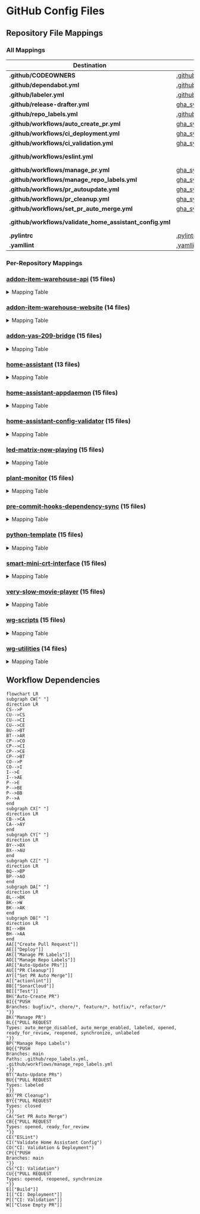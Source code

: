 # GitHub Config Files

## Repository File Mappings

### All Mappings

| Destination | [addon-item-warehouse-api](https://github.com/worgarside/addon-item-warehouse-api) | [addon-item-warehouse-website](https://github.com/worgarside/addon-item-warehouse-website) | [addon-yas-209-bridge](https://github.com/worgarside/addon-yas-209-bridge) | [home-assistant](https://github.com/worgarside/home-assistant) | [home-assistant-appdaemon](https://github.com/worgarside/home-assistant-appdaemon) | [home-assistant-config-validator](https://github.com/worgarside/home-assistant-config-validator) | [led-matrix-now-playing](https://github.com/worgarside/led-matrix-now-playing) | [plant-monitor](https://github.com/worgarside/plant-monitor) | [pre-commit-hooks-dependency-sync](https://github.com/worgarside/pre-commit-hooks-dependency-sync) | [python-template](https://github.com/worgarside/python-template) | [smart-mini-crt-interface](https://github.com/worgarside/smart-mini-crt-interface) | [very-slow-movie-player](https://github.com/worgarside/very-slow-movie-player) | [wg-scripts](https://github.com/worgarside/wg-scripts) | [wg-utilities](https://github.com/worgarside/wg-utilities) |
|-------------|--------|--------|--------|--------|--------|--------|--------|--------|--------|--------|--------|--------|--------|--------|
| **.github/CODEOWNERS** | [.github/CODEOWNERS](.github/CODEOWNERS) | [.github/CODEOWNERS](.github/CODEOWNERS) | [.github/CODEOWNERS](.github/CODEOWNERS) | [.github/CODEOWNERS](.github/CODEOWNERS) | [.github/CODEOWNERS](.github/CODEOWNERS) | [.github/CODEOWNERS](.github/CODEOWNERS) | [.github/CODEOWNERS](.github/CODEOWNERS) | [.github/CODEOWNERS](.github/CODEOWNERS) | [.github/CODEOWNERS](.github/CODEOWNERS) | [.github/CODEOWNERS](.github/CODEOWNERS) | [.github/CODEOWNERS](.github/CODEOWNERS) | [.github/CODEOWNERS](.github/CODEOWNERS) | [.github/CODEOWNERS](.github/CODEOWNERS) | [.github/CODEOWNERS](.github/CODEOWNERS) |
| **.github/dependabot.yml** | [.github/dependabot.yml](.github/dependabot.yml) | [.github/dependabot.yml](.github/dependabot.yml) | [.github/dependabot.yml](.github/dependabot.yml) | [.github/dependabot.yml](.github/dependabot.yml) | [.github/dependabot.yml](.github/dependabot.yml) | [.github/dependabot.yml](.github/dependabot.yml) | [.github/dependabot.yml](.github/dependabot.yml) | [.github/dependabot.yml](.github/dependabot.yml) | [.github/dependabot.yml](.github/dependabot.yml) | [.github/dependabot.yml](.github/dependabot.yml) | [.github/dependabot.yml](.github/dependabot.yml) | [.github/dependabot.yml](.github/dependabot.yml) | [.github/dependabot.yml](.github/dependabot.yml) | [.github/dependabot.yml](.github/dependabot.yml) |
| **.github/labeler.yml** | [.github/labeler.yml](.github/labeler.yml) | [.github/labeler.yml](.github/labeler.yml) | [.github/labeler.yml](.github/labeler.yml) | | [.github/labeler.yml](.github/labeler.yml) | [.github/labeler.yml](.github/labeler.yml) | [.github/labeler.yml](.github/labeler.yml) | [.github/labeler.yml](.github/labeler.yml) | [.github/labeler.yml](.github/labeler.yml) | [.github/labeler.yml](.github/labeler.yml) | [.github/labeler.yml](.github/labeler.yml) | [.github/labeler.yml](.github/labeler.yml) | [.github/labeler.yml](.github/labeler.yml) | [.github/labeler.yml](.github/labeler.yml) |
| **.github/release-drafter.yml** | [gha_sync/configs/release-drafter.yml](gha_sync/configs/release-drafter.yml) | [gha_sync/configs/release-drafter.yml](gha_sync/configs/release-drafter.yml) | [gha_sync/configs/release-drafter.yml](gha_sync/configs/release-drafter.yml) | [gha_sync/configs/release-drafter.yml](gha_sync/configs/release-drafter.yml) | [gha_sync/configs/release-drafter.yml](gha_sync/configs/release-drafter.yml) | [gha_sync/configs/release-drafter.yml](gha_sync/configs/release-drafter.yml) | [gha_sync/configs/release-drafter.yml](gha_sync/configs/release-drafter.yml) | [gha_sync/configs/release-drafter.yml](gha_sync/configs/release-drafter.yml) | [gha_sync/configs/release-drafter.yml](gha_sync/configs/release-drafter.yml) | [gha_sync/configs/release-drafter.yml](gha_sync/configs/release-drafter.yml) | [gha_sync/configs/release-drafter.yml](gha_sync/configs/release-drafter.yml) | [gha_sync/configs/release-drafter.yml](gha_sync/configs/release-drafter.yml) | [gha_sync/configs/release-drafter.yml](gha_sync/configs/release-drafter.yml) | [gha_sync/configs/release-drafter.yml](gha_sync/configs/release-drafter.yml) |
| **.github/repo_labels.yml** | [.github/repo_labels.yml](.github/repo_labels.yml) | [.github/repo_labels.yml](.github/repo_labels.yml) | [.github/repo_labels.yml](.github/repo_labels.yml) | | [.github/repo_labels.yml](.github/repo_labels.yml) | [.github/repo_labels.yml](.github/repo_labels.yml) | [.github/repo_labels.yml](.github/repo_labels.yml) | [.github/repo_labels.yml](.github/repo_labels.yml) | [.github/repo_labels.yml](.github/repo_labels.yml) | [.github/repo_labels.yml](.github/repo_labels.yml) | [.github/repo_labels.yml](.github/repo_labels.yml) | [.github/repo_labels.yml](.github/repo_labels.yml) | [.github/repo_labels.yml](.github/repo_labels.yml) | [.github/repo_labels.yml](.github/repo_labels.yml) |
| **.github/workflows/auto_create_pr.yml** | [gha_sync/workflows/all/auto_create_pr.yml](gha_sync/workflows/all/auto_create_pr.yml) | [gha_sync/workflows/all/auto_create_pr.yml](gha_sync/workflows/all/auto_create_pr.yml) | [gha_sync/workflows/all/auto_create_pr.yml](gha_sync/workflows/all/auto_create_pr.yml) | [gha_sync/workflows/all/auto_create_pr.yml](gha_sync/workflows/all/auto_create_pr.yml) | [gha_sync/workflows/all/auto_create_pr.yml](gha_sync/workflows/all/auto_create_pr.yml) | [gha_sync/workflows/all/auto_create_pr.yml](gha_sync/workflows/all/auto_create_pr.yml) | [gha_sync/workflows/all/auto_create_pr.yml](gha_sync/workflows/all/auto_create_pr.yml) | [gha_sync/workflows/all/auto_create_pr.yml](gha_sync/workflows/all/auto_create_pr.yml) | [gha_sync/workflows/all/auto_create_pr.yml](gha_sync/workflows/all/auto_create_pr.yml) | [gha_sync/workflows/all/auto_create_pr.yml](gha_sync/workflows/all/auto_create_pr.yml) | [gha_sync/workflows/all/auto_create_pr.yml](gha_sync/workflows/all/auto_create_pr.yml) | [gha_sync/workflows/all/auto_create_pr.yml](gha_sync/workflows/all/auto_create_pr.yml) | [gha_sync/workflows/all/auto_create_pr.yml](gha_sync/workflows/all/auto_create_pr.yml) | [gha_sync/workflows/all/auto_create_pr.yml](gha_sync/workflows/all/auto_create_pr.yml) |
| **.github/workflows/ci_deployment.yml** | [gha_sync/workflows/template/ci_deployment.template.yml](gha_sync/workflows/template/ci_deployment.template.yml) | [gha_sync/workflows/template/ci_deployment.template.yml](gha_sync/workflows/template/ci_deployment.template.yml) | [gha_sync/workflows/template/ci_deployment.template.yml](gha_sync/workflows/template/ci_deployment.template.yml) | [gha_sync/workflows/template/ci_deployment.template.yml](gha_sync/workflows/template/ci_deployment.template.yml) | [gha_sync/workflows/template/ci_deployment.template.yml](gha_sync/workflows/template/ci_deployment.template.yml) | [gha_sync/workflows/template/ci_deployment.template.yml](gha_sync/workflows/template/ci_deployment.template.yml) | [gha_sync/workflows/template/ci_deployment.template.yml](gha_sync/workflows/template/ci_deployment.template.yml) | [gha_sync/workflows/template/ci_deployment.template.yml](gha_sync/workflows/template/ci_deployment.template.yml) | [gha_sync/workflows/template/ci_deployment.template.yml](gha_sync/workflows/template/ci_deployment.template.yml) | [gha_sync/workflows/template/ci_deployment.template.yml](gha_sync/workflows/template/ci_deployment.template.yml) | [gha_sync/workflows/template/ci_deployment.template.yml](gha_sync/workflows/template/ci_deployment.template.yml) | [gha_sync/workflows/template/ci_deployment.template.yml](gha_sync/workflows/template/ci_deployment.template.yml) | [gha_sync/workflows/template/ci_deployment.template.yml](gha_sync/workflows/template/ci_deployment.template.yml) | [gha_sync/workflows/template/ci_deployment.template.yml](gha_sync/workflows/template/ci_deployment.template.yml) |
| **.github/workflows/ci_validation.yml** | [gha_sync/workflows/template/ci_validation.template.yml](gha_sync/workflows/template/ci_validation.template.yml) | [gha_sync/workflows/template/ci_validation.template.yml](gha_sync/workflows/template/ci_validation.template.yml) | [gha_sync/workflows/template/ci_validation.template.yml](gha_sync/workflows/template/ci_validation.template.yml) | [gha_sync/workflows/template/ci_validation.template.yml](gha_sync/workflows/template/ci_validation.template.yml) | [gha_sync/workflows/template/ci_validation.template.yml](gha_sync/workflows/template/ci_validation.template.yml) | [gha_sync/workflows/template/ci_validation.template.yml](gha_sync/workflows/template/ci_validation.template.yml) | [gha_sync/workflows/template/ci_validation.template.yml](gha_sync/workflows/template/ci_validation.template.yml) | [gha_sync/workflows/template/ci_validation.template.yml](gha_sync/workflows/template/ci_validation.template.yml) | [gha_sync/workflows/template/ci_validation.template.yml](gha_sync/workflows/template/ci_validation.template.yml) | [gha_sync/workflows/template/ci_validation.template.yml](gha_sync/workflows/template/ci_validation.template.yml) | [gha_sync/workflows/template/ci_validation.template.yml](gha_sync/workflows/template/ci_validation.template.yml) | [gha_sync/workflows/template/ci_validation.template.yml](gha_sync/workflows/template/ci_validation.template.yml) | [gha_sync/workflows/template/ci_validation.template.yml](gha_sync/workflows/template/ci_validation.template.yml) | [gha_sync/workflows/template/ci_validation.template.yml](gha_sync/workflows/template/ci_validation.template.yml) |
| **.github/workflows/eslint.yml** | | [gha_sync/workflows/repo/addon-item-warehouse-website/eslint.yml](gha_sync/workflows/repo/addon-item-warehouse-website/eslint.yml) | | | | | | | | | | | | |
| **.github/workflows/manage_pr.yml** | [gha_sync/workflows/all/manage_pr.yml](gha_sync/workflows/all/manage_pr.yml) | [gha_sync/workflows/all/manage_pr.yml](gha_sync/workflows/all/manage_pr.yml) | [gha_sync/workflows/all/manage_pr.yml](gha_sync/workflows/all/manage_pr.yml) | [gha_sync/workflows/all/manage_pr.yml](gha_sync/workflows/all/manage_pr.yml) | [gha_sync/workflows/all/manage_pr.yml](gha_sync/workflows/all/manage_pr.yml) | [gha_sync/workflows/all/manage_pr.yml](gha_sync/workflows/all/manage_pr.yml) | [gha_sync/workflows/all/manage_pr.yml](gha_sync/workflows/all/manage_pr.yml) | [gha_sync/workflows/all/manage_pr.yml](gha_sync/workflows/all/manage_pr.yml) | [gha_sync/workflows/all/manage_pr.yml](gha_sync/workflows/all/manage_pr.yml) | [gha_sync/workflows/all/manage_pr.yml](gha_sync/workflows/all/manage_pr.yml) | [gha_sync/workflows/all/manage_pr.yml](gha_sync/workflows/all/manage_pr.yml) | [gha_sync/workflows/all/manage_pr.yml](gha_sync/workflows/all/manage_pr.yml) | [gha_sync/workflows/all/manage_pr.yml](gha_sync/workflows/all/manage_pr.yml) | [gha_sync/workflows/all/manage_pr.yml](gha_sync/workflows/all/manage_pr.yml) |
| **.github/workflows/manage_repo_labels.yml** | [gha_sync/workflows/all/manage_repo_labels.yml](gha_sync/workflows/all/manage_repo_labels.yml) | [gha_sync/workflows/all/manage_repo_labels.yml](gha_sync/workflows/all/manage_repo_labels.yml) | [gha_sync/workflows/all/manage_repo_labels.yml](gha_sync/workflows/all/manage_repo_labels.yml) | [gha_sync/workflows/all/manage_repo_labels.yml](gha_sync/workflows/all/manage_repo_labels.yml) | [gha_sync/workflows/all/manage_repo_labels.yml](gha_sync/workflows/all/manage_repo_labels.yml) | [gha_sync/workflows/all/manage_repo_labels.yml](gha_sync/workflows/all/manage_repo_labels.yml) | [gha_sync/workflows/all/manage_repo_labels.yml](gha_sync/workflows/all/manage_repo_labels.yml) | [gha_sync/workflows/all/manage_repo_labels.yml](gha_sync/workflows/all/manage_repo_labels.yml) | [gha_sync/workflows/all/manage_repo_labels.yml](gha_sync/workflows/all/manage_repo_labels.yml) | [gha_sync/workflows/all/manage_repo_labels.yml](gha_sync/workflows/all/manage_repo_labels.yml) | [gha_sync/workflows/all/manage_repo_labels.yml](gha_sync/workflows/all/manage_repo_labels.yml) | [gha_sync/workflows/all/manage_repo_labels.yml](gha_sync/workflows/all/manage_repo_labels.yml) | [gha_sync/workflows/all/manage_repo_labels.yml](gha_sync/workflows/all/manage_repo_labels.yml) | [gha_sync/workflows/all/manage_repo_labels.yml](gha_sync/workflows/all/manage_repo_labels.yml) |
| **.github/workflows/pr_autoupdate.yml** | [gha_sync/workflows/all/pr_autoupdate.yml](gha_sync/workflows/all/pr_autoupdate.yml) | [gha_sync/workflows/all/pr_autoupdate.yml](gha_sync/workflows/all/pr_autoupdate.yml) | [gha_sync/workflows/all/pr_autoupdate.yml](gha_sync/workflows/all/pr_autoupdate.yml) | [gha_sync/workflows/all/pr_autoupdate.yml](gha_sync/workflows/all/pr_autoupdate.yml) | [gha_sync/workflows/all/pr_autoupdate.yml](gha_sync/workflows/all/pr_autoupdate.yml) | [gha_sync/workflows/all/pr_autoupdate.yml](gha_sync/workflows/all/pr_autoupdate.yml) | [gha_sync/workflows/all/pr_autoupdate.yml](gha_sync/workflows/all/pr_autoupdate.yml) | [gha_sync/workflows/all/pr_autoupdate.yml](gha_sync/workflows/all/pr_autoupdate.yml) | [gha_sync/workflows/all/pr_autoupdate.yml](gha_sync/workflows/all/pr_autoupdate.yml) | [gha_sync/workflows/all/pr_autoupdate.yml](gha_sync/workflows/all/pr_autoupdate.yml) | [gha_sync/workflows/all/pr_autoupdate.yml](gha_sync/workflows/all/pr_autoupdate.yml) | [gha_sync/workflows/all/pr_autoupdate.yml](gha_sync/workflows/all/pr_autoupdate.yml) | [gha_sync/workflows/all/pr_autoupdate.yml](gha_sync/workflows/all/pr_autoupdate.yml) | [gha_sync/workflows/all/pr_autoupdate.yml](gha_sync/workflows/all/pr_autoupdate.yml) |
| **.github/workflows/pr_cleanup.yml** | [gha_sync/workflows/all/pr_cleanup.yml](gha_sync/workflows/all/pr_cleanup.yml) | [gha_sync/workflows/all/pr_cleanup.yml](gha_sync/workflows/all/pr_cleanup.yml) | [gha_sync/workflows/all/pr_cleanup.yml](gha_sync/workflows/all/pr_cleanup.yml) | [gha_sync/workflows/all/pr_cleanup.yml](gha_sync/workflows/all/pr_cleanup.yml) | [gha_sync/workflows/all/pr_cleanup.yml](gha_sync/workflows/all/pr_cleanup.yml) | [gha_sync/workflows/all/pr_cleanup.yml](gha_sync/workflows/all/pr_cleanup.yml) | [gha_sync/workflows/all/pr_cleanup.yml](gha_sync/workflows/all/pr_cleanup.yml) | [gha_sync/workflows/all/pr_cleanup.yml](gha_sync/workflows/all/pr_cleanup.yml) | [gha_sync/workflows/all/pr_cleanup.yml](gha_sync/workflows/all/pr_cleanup.yml) | [gha_sync/workflows/all/pr_cleanup.yml](gha_sync/workflows/all/pr_cleanup.yml) | [gha_sync/workflows/all/pr_cleanup.yml](gha_sync/workflows/all/pr_cleanup.yml) | [gha_sync/workflows/all/pr_cleanup.yml](gha_sync/workflows/all/pr_cleanup.yml) | [gha_sync/workflows/all/pr_cleanup.yml](gha_sync/workflows/all/pr_cleanup.yml) | [gha_sync/workflows/all/pr_cleanup.yml](gha_sync/workflows/all/pr_cleanup.yml) |
| **.github/workflows/set_pr_auto_merge.yml** | [gha_sync/workflows/all/set_pr_auto_merge.yml](gha_sync/workflows/all/set_pr_auto_merge.yml) | [gha_sync/workflows/all/set_pr_auto_merge.yml](gha_sync/workflows/all/set_pr_auto_merge.yml) | [gha_sync/workflows/all/set_pr_auto_merge.yml](gha_sync/workflows/all/set_pr_auto_merge.yml) | [gha_sync/workflows/all/set_pr_auto_merge.yml](gha_sync/workflows/all/set_pr_auto_merge.yml) | [gha_sync/workflows/all/set_pr_auto_merge.yml](gha_sync/workflows/all/set_pr_auto_merge.yml) | [gha_sync/workflows/all/set_pr_auto_merge.yml](gha_sync/workflows/all/set_pr_auto_merge.yml) | [gha_sync/workflows/all/set_pr_auto_merge.yml](gha_sync/workflows/all/set_pr_auto_merge.yml) | [gha_sync/workflows/all/set_pr_auto_merge.yml](gha_sync/workflows/all/set_pr_auto_merge.yml) | [gha_sync/workflows/all/set_pr_auto_merge.yml](gha_sync/workflows/all/set_pr_auto_merge.yml) | [gha_sync/workflows/all/set_pr_auto_merge.yml](gha_sync/workflows/all/set_pr_auto_merge.yml) | [gha_sync/workflows/all/set_pr_auto_merge.yml](gha_sync/workflows/all/set_pr_auto_merge.yml) | [gha_sync/workflows/all/set_pr_auto_merge.yml](gha_sync/workflows/all/set_pr_auto_merge.yml) | [gha_sync/workflows/all/set_pr_auto_merge.yml](gha_sync/workflows/all/set_pr_auto_merge.yml) | [gha_sync/workflows/all/set_pr_auto_merge.yml](gha_sync/workflows/all/set_pr_auto_merge.yml) |
| **.github/workflows/validate_home_assistant_config.yml** | | | | [gha_sync/workflows/repo/home-assistant/validate_home_assistant_config.yml](gha_sync/workflows/repo/home-assistant/validate_home_assistant_config.yml) | | | | | | | | | | |
| **.pylintrc** | [.pylintrc](.pylintrc) | | [.pylintrc](.pylintrc) | [.pylintrc](.pylintrc) | [.pylintrc](.pylintrc) | [.pylintrc](.pylintrc) | [.pylintrc](.pylintrc) | [.pylintrc](.pylintrc) | [.pylintrc](.pylintrc) | [.pylintrc](.pylintrc) | [.pylintrc](.pylintrc) | [.pylintrc](.pylintrc) | [.pylintrc](.pylintrc) | [.pylintrc](.pylintrc) |
| **.yamllint** | [.yamllint](.yamllint) | | [.yamllint](.yamllint) | | [.yamllint](.yamllint) | [.yamllint](.yamllint) | [.yamllint](.yamllint) | [.yamllint](.yamllint) | [.yamllint](.yamllint) | [.yamllint](.yamllint) | [.yamllint](.yamllint) | [.yamllint](.yamllint) | [.yamllint](.yamllint) | |
### Per-Repository Mappings

### [addon-item-warehouse-api](https://github.com/worgarside/addon-item-warehouse-api) (15 files)

<details>
<summary>Mapping Table</summary>

| Source | Destination |
|--------|-------------|
| [.github/CODEOWNERS](.github/CODEOWNERS) | [.github/CODEOWNERS](https://github.com/worgarside/addon-item-warehouse-api/.github/CODEOWNERS) |
| [.github/dependabot.yml](.github/dependabot.yml) | [.github/dependabot.yml](https://github.com/worgarside/addon-item-warehouse-api/.github/dependabot.yml) |
| [.github/labeler.yml](.github/labeler.yml) | [.github/labeler.yml](https://github.com/worgarside/addon-item-warehouse-api/.github/labeler.yml) |
| [.github/repo_labels.yml](.github/repo_labels.yml) | [.github/repo_labels.yml](https://github.com/worgarside/addon-item-warehouse-api/.github/repo_labels.yml) |
| [.pylintrc](.pylintrc) | [.pylintrc](https://github.com/worgarside/addon-item-warehouse-api/.pylintrc) |
| [.yamllint](.yamllint) | [.yamllint](https://github.com/worgarside/addon-item-warehouse-api/.yamllint) |
| [gha_sync/configs/release-drafter.yml](gha_sync/configs/release-drafter.yml) | [.github/release-drafter.yml](https://github.com/worgarside/addon-item-warehouse-api/.github/release-drafter.yml) |
| [gha_sync/workflows/all/auto_create_pr.yml](gha_sync/workflows/all/auto_create_pr.yml) | [.github/workflows/auto_create_pr.yml](https://github.com/worgarside/addon-item-warehouse-api/.github/workflows/auto_create_pr.yml) |
| [gha_sync/workflows/all/manage_pr.yml](gha_sync/workflows/all/manage_pr.yml) | [.github/workflows/manage_pr.yml](https://github.com/worgarside/addon-item-warehouse-api/.github/workflows/manage_pr.yml) |
| [gha_sync/workflows/all/manage_repo_labels.yml](gha_sync/workflows/all/manage_repo_labels.yml) | [.github/workflows/manage_repo_labels.yml](https://github.com/worgarside/addon-item-warehouse-api/.github/workflows/manage_repo_labels.yml) |
| [gha_sync/workflows/all/pr_autoupdate.yml](gha_sync/workflows/all/pr_autoupdate.yml) | [.github/workflows/pr_autoupdate.yml](https://github.com/worgarside/addon-item-warehouse-api/.github/workflows/pr_autoupdate.yml) |
| [gha_sync/workflows/all/pr_cleanup.yml](gha_sync/workflows/all/pr_cleanup.yml) | [.github/workflows/pr_cleanup.yml](https://github.com/worgarside/addon-item-warehouse-api/.github/workflows/pr_cleanup.yml) |
| [gha_sync/workflows/all/set_pr_auto_merge.yml](gha_sync/workflows/all/set_pr_auto_merge.yml) | [.github/workflows/set_pr_auto_merge.yml](https://github.com/worgarside/addon-item-warehouse-api/.github/workflows/set_pr_auto_merge.yml) |
| [gha_sync/workflows/template/ci_deployment.template.yml](gha_sync/workflows/template/ci_deployment.template.yml) | [.github/workflows/ci_deployment.yml](https://github.com/worgarside/addon-item-warehouse-api/.github/workflows/ci_deployment.yml) |
| [gha_sync/workflows/template/ci_validation.template.yml](gha_sync/workflows/template/ci_validation.template.yml) | [.github/workflows/ci_validation.yml](https://github.com/worgarside/addon-item-warehouse-api/.github/workflows/ci_validation.yml) |
</details>

### [addon-item-warehouse-website](https://github.com/worgarside/addon-item-warehouse-website) (14 files)

<details>
<summary>Mapping Table</summary>

| Source | Destination |
|--------|-------------|
| [.github/CODEOWNERS](.github/CODEOWNERS) | [.github/CODEOWNERS](https://github.com/worgarside/addon-item-warehouse-website/.github/CODEOWNERS) |
| [.github/dependabot.yml](.github/dependabot.yml) | [.github/dependabot.yml](https://github.com/worgarside/addon-item-warehouse-website/.github/dependabot.yml) |
| [.github/labeler.yml](.github/labeler.yml) | [.github/labeler.yml](https://github.com/worgarside/addon-item-warehouse-website/.github/labeler.yml) |
| [.github/repo_labels.yml](.github/repo_labels.yml) | [.github/repo_labels.yml](https://github.com/worgarside/addon-item-warehouse-website/.github/repo_labels.yml) |
| [gha_sync/configs/release-drafter.yml](gha_sync/configs/release-drafter.yml) | [.github/release-drafter.yml](https://github.com/worgarside/addon-item-warehouse-website/.github/release-drafter.yml) |
| [gha_sync/workflows/all/auto_create_pr.yml](gha_sync/workflows/all/auto_create_pr.yml) | [.github/workflows/auto_create_pr.yml](https://github.com/worgarside/addon-item-warehouse-website/.github/workflows/auto_create_pr.yml) |
| [gha_sync/workflows/all/manage_pr.yml](gha_sync/workflows/all/manage_pr.yml) | [.github/workflows/manage_pr.yml](https://github.com/worgarside/addon-item-warehouse-website/.github/workflows/manage_pr.yml) |
| [gha_sync/workflows/all/manage_repo_labels.yml](gha_sync/workflows/all/manage_repo_labels.yml) | [.github/workflows/manage_repo_labels.yml](https://github.com/worgarside/addon-item-warehouse-website/.github/workflows/manage_repo_labels.yml) |
| [gha_sync/workflows/all/pr_autoupdate.yml](gha_sync/workflows/all/pr_autoupdate.yml) | [.github/workflows/pr_autoupdate.yml](https://github.com/worgarside/addon-item-warehouse-website/.github/workflows/pr_autoupdate.yml) |
| [gha_sync/workflows/all/pr_cleanup.yml](gha_sync/workflows/all/pr_cleanup.yml) | [.github/workflows/pr_cleanup.yml](https://github.com/worgarside/addon-item-warehouse-website/.github/workflows/pr_cleanup.yml) |
| [gha_sync/workflows/all/set_pr_auto_merge.yml](gha_sync/workflows/all/set_pr_auto_merge.yml) | [.github/workflows/set_pr_auto_merge.yml](https://github.com/worgarside/addon-item-warehouse-website/.github/workflows/set_pr_auto_merge.yml) |
| [gha_sync/workflows/repo/addon-item-warehouse-website/eslint.yml](gha_sync/workflows/repo/addon-item-warehouse-website/eslint.yml) | [.github/workflows/eslint.yml](https://github.com/worgarside/addon-item-warehouse-website/.github/workflows/eslint.yml) |
| [gha_sync/workflows/template/ci_deployment.template.yml](gha_sync/workflows/template/ci_deployment.template.yml) | [.github/workflows/ci_deployment.yml](https://github.com/worgarside/addon-item-warehouse-website/.github/workflows/ci_deployment.yml) |
| [gha_sync/workflows/template/ci_validation.template.yml](gha_sync/workflows/template/ci_validation.template.yml) | [.github/workflows/ci_validation.yml](https://github.com/worgarside/addon-item-warehouse-website/.github/workflows/ci_validation.yml) |
</details>

### [addon-yas-209-bridge](https://github.com/worgarside/addon-yas-209-bridge) (15 files)

<details>
<summary>Mapping Table</summary>

| Source | Destination |
|--------|-------------|
| [.github/CODEOWNERS](.github/CODEOWNERS) | [.github/CODEOWNERS](https://github.com/worgarside/addon-yas-209-bridge/.github/CODEOWNERS) |
| [.github/dependabot.yml](.github/dependabot.yml) | [.github/dependabot.yml](https://github.com/worgarside/addon-yas-209-bridge/.github/dependabot.yml) |
| [.github/labeler.yml](.github/labeler.yml) | [.github/labeler.yml](https://github.com/worgarside/addon-yas-209-bridge/.github/labeler.yml) |
| [.github/repo_labels.yml](.github/repo_labels.yml) | [.github/repo_labels.yml](https://github.com/worgarside/addon-yas-209-bridge/.github/repo_labels.yml) |
| [.pylintrc](.pylintrc) | [.pylintrc](https://github.com/worgarside/addon-yas-209-bridge/.pylintrc) |
| [.yamllint](.yamllint) | [.yamllint](https://github.com/worgarside/addon-yas-209-bridge/.yamllint) |
| [gha_sync/configs/release-drafter.yml](gha_sync/configs/release-drafter.yml) | [.github/release-drafter.yml](https://github.com/worgarside/addon-yas-209-bridge/.github/release-drafter.yml) |
| [gha_sync/workflows/all/auto_create_pr.yml](gha_sync/workflows/all/auto_create_pr.yml) | [.github/workflows/auto_create_pr.yml](https://github.com/worgarside/addon-yas-209-bridge/.github/workflows/auto_create_pr.yml) |
| [gha_sync/workflows/all/manage_pr.yml](gha_sync/workflows/all/manage_pr.yml) | [.github/workflows/manage_pr.yml](https://github.com/worgarside/addon-yas-209-bridge/.github/workflows/manage_pr.yml) |
| [gha_sync/workflows/all/manage_repo_labels.yml](gha_sync/workflows/all/manage_repo_labels.yml) | [.github/workflows/manage_repo_labels.yml](https://github.com/worgarside/addon-yas-209-bridge/.github/workflows/manage_repo_labels.yml) |
| [gha_sync/workflows/all/pr_autoupdate.yml](gha_sync/workflows/all/pr_autoupdate.yml) | [.github/workflows/pr_autoupdate.yml](https://github.com/worgarside/addon-yas-209-bridge/.github/workflows/pr_autoupdate.yml) |
| [gha_sync/workflows/all/pr_cleanup.yml](gha_sync/workflows/all/pr_cleanup.yml) | [.github/workflows/pr_cleanup.yml](https://github.com/worgarside/addon-yas-209-bridge/.github/workflows/pr_cleanup.yml) |
| [gha_sync/workflows/all/set_pr_auto_merge.yml](gha_sync/workflows/all/set_pr_auto_merge.yml) | [.github/workflows/set_pr_auto_merge.yml](https://github.com/worgarside/addon-yas-209-bridge/.github/workflows/set_pr_auto_merge.yml) |
| [gha_sync/workflows/template/ci_deployment.template.yml](gha_sync/workflows/template/ci_deployment.template.yml) | [.github/workflows/ci_deployment.yml](https://github.com/worgarside/addon-yas-209-bridge/.github/workflows/ci_deployment.yml) |
| [gha_sync/workflows/template/ci_validation.template.yml](gha_sync/workflows/template/ci_validation.template.yml) | [.github/workflows/ci_validation.yml](https://github.com/worgarside/addon-yas-209-bridge/.github/workflows/ci_validation.yml) |
</details>

### [home-assistant](https://github.com/worgarside/home-assistant) (13 files)

<details>
<summary>Mapping Table</summary>

| Source | Destination |
|--------|-------------|
| [.github/CODEOWNERS](.github/CODEOWNERS) | [.github/CODEOWNERS](https://github.com/worgarside/home-assistant/.github/CODEOWNERS) |
| [.github/dependabot.yml](.github/dependabot.yml) | [.github/dependabot.yml](https://github.com/worgarside/home-assistant/.github/dependabot.yml) |
| [.pylintrc](.pylintrc) | [.pylintrc](https://github.com/worgarside/home-assistant/.pylintrc) |
| [gha_sync/configs/release-drafter.yml](gha_sync/configs/release-drafter.yml) | [.github/release-drafter.yml](https://github.com/worgarside/home-assistant/.github/release-drafter.yml) |
| [gha_sync/workflows/all/auto_create_pr.yml](gha_sync/workflows/all/auto_create_pr.yml) | [.github/workflows/auto_create_pr.yml](https://github.com/worgarside/home-assistant/.github/workflows/auto_create_pr.yml) |
| [gha_sync/workflows/all/manage_pr.yml](gha_sync/workflows/all/manage_pr.yml) | [.github/workflows/manage_pr.yml](https://github.com/worgarside/home-assistant/.github/workflows/manage_pr.yml) |
| [gha_sync/workflows/all/manage_repo_labels.yml](gha_sync/workflows/all/manage_repo_labels.yml) | [.github/workflows/manage_repo_labels.yml](https://github.com/worgarside/home-assistant/.github/workflows/manage_repo_labels.yml) |
| [gha_sync/workflows/all/pr_autoupdate.yml](gha_sync/workflows/all/pr_autoupdate.yml) | [.github/workflows/pr_autoupdate.yml](https://github.com/worgarside/home-assistant/.github/workflows/pr_autoupdate.yml) |
| [gha_sync/workflows/all/pr_cleanup.yml](gha_sync/workflows/all/pr_cleanup.yml) | [.github/workflows/pr_cleanup.yml](https://github.com/worgarside/home-assistant/.github/workflows/pr_cleanup.yml) |
| [gha_sync/workflows/all/set_pr_auto_merge.yml](gha_sync/workflows/all/set_pr_auto_merge.yml) | [.github/workflows/set_pr_auto_merge.yml](https://github.com/worgarside/home-assistant/.github/workflows/set_pr_auto_merge.yml) |
| [gha_sync/workflows/repo/home-assistant/validate_home_assistant_config.yml](gha_sync/workflows/repo/home-assistant/validate_home_assistant_config.yml) | [.github/workflows/validate_home_assistant_config.yml](https://github.com/worgarside/home-assistant/.github/workflows/validate_home_assistant_config.yml) |
| [gha_sync/workflows/template/ci_deployment.template.yml](gha_sync/workflows/template/ci_deployment.template.yml) | [.github/workflows/ci_deployment.yml](https://github.com/worgarside/home-assistant/.github/workflows/ci_deployment.yml) |
| [gha_sync/workflows/template/ci_validation.template.yml](gha_sync/workflows/template/ci_validation.template.yml) | [.github/workflows/ci_validation.yml](https://github.com/worgarside/home-assistant/.github/workflows/ci_validation.yml) |
</details>

### [home-assistant-appdaemon](https://github.com/worgarside/home-assistant-appdaemon) (15 files)

<details>
<summary>Mapping Table</summary>

| Source | Destination |
|--------|-------------|
| [.github/CODEOWNERS](.github/CODEOWNERS) | [.github/CODEOWNERS](https://github.com/worgarside/home-assistant-appdaemon/.github/CODEOWNERS) |
| [.github/dependabot.yml](.github/dependabot.yml) | [.github/dependabot.yml](https://github.com/worgarside/home-assistant-appdaemon/.github/dependabot.yml) |
| [.github/labeler.yml](.github/labeler.yml) | [.github/labeler.yml](https://github.com/worgarside/home-assistant-appdaemon/.github/labeler.yml) |
| [.github/repo_labels.yml](.github/repo_labels.yml) | [.github/repo_labels.yml](https://github.com/worgarside/home-assistant-appdaemon/.github/repo_labels.yml) |
| [.pylintrc](.pylintrc) | [.pylintrc](https://github.com/worgarside/home-assistant-appdaemon/.pylintrc) |
| [.yamllint](.yamllint) | [.yamllint](https://github.com/worgarside/home-assistant-appdaemon/.yamllint) |
| [gha_sync/configs/release-drafter.yml](gha_sync/configs/release-drafter.yml) | [.github/release-drafter.yml](https://github.com/worgarside/home-assistant-appdaemon/.github/release-drafter.yml) |
| [gha_sync/workflows/all/auto_create_pr.yml](gha_sync/workflows/all/auto_create_pr.yml) | [.github/workflows/auto_create_pr.yml](https://github.com/worgarside/home-assistant-appdaemon/.github/workflows/auto_create_pr.yml) |
| [gha_sync/workflows/all/manage_pr.yml](gha_sync/workflows/all/manage_pr.yml) | [.github/workflows/manage_pr.yml](https://github.com/worgarside/home-assistant-appdaemon/.github/workflows/manage_pr.yml) |
| [gha_sync/workflows/all/manage_repo_labels.yml](gha_sync/workflows/all/manage_repo_labels.yml) | [.github/workflows/manage_repo_labels.yml](https://github.com/worgarside/home-assistant-appdaemon/.github/workflows/manage_repo_labels.yml) |
| [gha_sync/workflows/all/pr_autoupdate.yml](gha_sync/workflows/all/pr_autoupdate.yml) | [.github/workflows/pr_autoupdate.yml](https://github.com/worgarside/home-assistant-appdaemon/.github/workflows/pr_autoupdate.yml) |
| [gha_sync/workflows/all/pr_cleanup.yml](gha_sync/workflows/all/pr_cleanup.yml) | [.github/workflows/pr_cleanup.yml](https://github.com/worgarside/home-assistant-appdaemon/.github/workflows/pr_cleanup.yml) |
| [gha_sync/workflows/all/set_pr_auto_merge.yml](gha_sync/workflows/all/set_pr_auto_merge.yml) | [.github/workflows/set_pr_auto_merge.yml](https://github.com/worgarside/home-assistant-appdaemon/.github/workflows/set_pr_auto_merge.yml) |
| [gha_sync/workflows/template/ci_deployment.template.yml](gha_sync/workflows/template/ci_deployment.template.yml) | [.github/workflows/ci_deployment.yml](https://github.com/worgarside/home-assistant-appdaemon/.github/workflows/ci_deployment.yml) |
| [gha_sync/workflows/template/ci_validation.template.yml](gha_sync/workflows/template/ci_validation.template.yml) | [.github/workflows/ci_validation.yml](https://github.com/worgarside/home-assistant-appdaemon/.github/workflows/ci_validation.yml) |
</details>

### [home-assistant-config-validator](https://github.com/worgarside/home-assistant-config-validator) (15 files)

<details>
<summary>Mapping Table</summary>

| Source | Destination |
|--------|-------------|
| [.github/CODEOWNERS](.github/CODEOWNERS) | [.github/CODEOWNERS](https://github.com/worgarside/home-assistant-config-validator/.github/CODEOWNERS) |
| [.github/dependabot.yml](.github/dependabot.yml) | [.github/dependabot.yml](https://github.com/worgarside/home-assistant-config-validator/.github/dependabot.yml) |
| [.github/labeler.yml](.github/labeler.yml) | [.github/labeler.yml](https://github.com/worgarside/home-assistant-config-validator/.github/labeler.yml) |
| [.github/repo_labels.yml](.github/repo_labels.yml) | [.github/repo_labels.yml](https://github.com/worgarside/home-assistant-config-validator/.github/repo_labels.yml) |
| [.pylintrc](.pylintrc) | [.pylintrc](https://github.com/worgarside/home-assistant-config-validator/.pylintrc) |
| [.yamllint](.yamllint) | [.yamllint](https://github.com/worgarside/home-assistant-config-validator/.yamllint) |
| [gha_sync/configs/release-drafter.yml](gha_sync/configs/release-drafter.yml) | [.github/release-drafter.yml](https://github.com/worgarside/home-assistant-config-validator/.github/release-drafter.yml) |
| [gha_sync/workflows/all/auto_create_pr.yml](gha_sync/workflows/all/auto_create_pr.yml) | [.github/workflows/auto_create_pr.yml](https://github.com/worgarside/home-assistant-config-validator/.github/workflows/auto_create_pr.yml) |
| [gha_sync/workflows/all/manage_pr.yml](gha_sync/workflows/all/manage_pr.yml) | [.github/workflows/manage_pr.yml](https://github.com/worgarside/home-assistant-config-validator/.github/workflows/manage_pr.yml) |
| [gha_sync/workflows/all/manage_repo_labels.yml](gha_sync/workflows/all/manage_repo_labels.yml) | [.github/workflows/manage_repo_labels.yml](https://github.com/worgarside/home-assistant-config-validator/.github/workflows/manage_repo_labels.yml) |
| [gha_sync/workflows/all/pr_autoupdate.yml](gha_sync/workflows/all/pr_autoupdate.yml) | [.github/workflows/pr_autoupdate.yml](https://github.com/worgarside/home-assistant-config-validator/.github/workflows/pr_autoupdate.yml) |
| [gha_sync/workflows/all/pr_cleanup.yml](gha_sync/workflows/all/pr_cleanup.yml) | [.github/workflows/pr_cleanup.yml](https://github.com/worgarside/home-assistant-config-validator/.github/workflows/pr_cleanup.yml) |
| [gha_sync/workflows/all/set_pr_auto_merge.yml](gha_sync/workflows/all/set_pr_auto_merge.yml) | [.github/workflows/set_pr_auto_merge.yml](https://github.com/worgarside/home-assistant-config-validator/.github/workflows/set_pr_auto_merge.yml) |
| [gha_sync/workflows/template/ci_deployment.template.yml](gha_sync/workflows/template/ci_deployment.template.yml) | [.github/workflows/ci_deployment.yml](https://github.com/worgarside/home-assistant-config-validator/.github/workflows/ci_deployment.yml) |
| [gha_sync/workflows/template/ci_validation.template.yml](gha_sync/workflows/template/ci_validation.template.yml) | [.github/workflows/ci_validation.yml](https://github.com/worgarside/home-assistant-config-validator/.github/workflows/ci_validation.yml) |
</details>

### [led-matrix-now-playing](https://github.com/worgarside/led-matrix-now-playing) (15 files)

<details>
<summary>Mapping Table</summary>

| Source | Destination |
|--------|-------------|
| [.github/CODEOWNERS](.github/CODEOWNERS) | [.github/CODEOWNERS](https://github.com/worgarside/led-matrix-now-playing/.github/CODEOWNERS) |
| [.github/dependabot.yml](.github/dependabot.yml) | [.github/dependabot.yml](https://github.com/worgarside/led-matrix-now-playing/.github/dependabot.yml) |
| [.github/labeler.yml](.github/labeler.yml) | [.github/labeler.yml](https://github.com/worgarside/led-matrix-now-playing/.github/labeler.yml) |
| [.github/repo_labels.yml](.github/repo_labels.yml) | [.github/repo_labels.yml](https://github.com/worgarside/led-matrix-now-playing/.github/repo_labels.yml) |
| [.pylintrc](.pylintrc) | [.pylintrc](https://github.com/worgarside/led-matrix-now-playing/.pylintrc) |
| [.yamllint](.yamllint) | [.yamllint](https://github.com/worgarside/led-matrix-now-playing/.yamllint) |
| [gha_sync/configs/release-drafter.yml](gha_sync/configs/release-drafter.yml) | [.github/release-drafter.yml](https://github.com/worgarside/led-matrix-now-playing/.github/release-drafter.yml) |
| [gha_sync/workflows/all/auto_create_pr.yml](gha_sync/workflows/all/auto_create_pr.yml) | [.github/workflows/auto_create_pr.yml](https://github.com/worgarside/led-matrix-now-playing/.github/workflows/auto_create_pr.yml) |
| [gha_sync/workflows/all/manage_pr.yml](gha_sync/workflows/all/manage_pr.yml) | [.github/workflows/manage_pr.yml](https://github.com/worgarside/led-matrix-now-playing/.github/workflows/manage_pr.yml) |
| [gha_sync/workflows/all/manage_repo_labels.yml](gha_sync/workflows/all/manage_repo_labels.yml) | [.github/workflows/manage_repo_labels.yml](https://github.com/worgarside/led-matrix-now-playing/.github/workflows/manage_repo_labels.yml) |
| [gha_sync/workflows/all/pr_autoupdate.yml](gha_sync/workflows/all/pr_autoupdate.yml) | [.github/workflows/pr_autoupdate.yml](https://github.com/worgarside/led-matrix-now-playing/.github/workflows/pr_autoupdate.yml) |
| [gha_sync/workflows/all/pr_cleanup.yml](gha_sync/workflows/all/pr_cleanup.yml) | [.github/workflows/pr_cleanup.yml](https://github.com/worgarside/led-matrix-now-playing/.github/workflows/pr_cleanup.yml) |
| [gha_sync/workflows/all/set_pr_auto_merge.yml](gha_sync/workflows/all/set_pr_auto_merge.yml) | [.github/workflows/set_pr_auto_merge.yml](https://github.com/worgarside/led-matrix-now-playing/.github/workflows/set_pr_auto_merge.yml) |
| [gha_sync/workflows/template/ci_deployment.template.yml](gha_sync/workflows/template/ci_deployment.template.yml) | [.github/workflows/ci_deployment.yml](https://github.com/worgarside/led-matrix-now-playing/.github/workflows/ci_deployment.yml) |
| [gha_sync/workflows/template/ci_validation.template.yml](gha_sync/workflows/template/ci_validation.template.yml) | [.github/workflows/ci_validation.yml](https://github.com/worgarside/led-matrix-now-playing/.github/workflows/ci_validation.yml) |
</details>

### [plant-monitor](https://github.com/worgarside/plant-monitor) (15 files)

<details>
<summary>Mapping Table</summary>

| Source | Destination |
|--------|-------------|
| [.github/CODEOWNERS](.github/CODEOWNERS) | [.github/CODEOWNERS](https://github.com/worgarside/plant-monitor/.github/CODEOWNERS) |
| [.github/dependabot.yml](.github/dependabot.yml) | [.github/dependabot.yml](https://github.com/worgarside/plant-monitor/.github/dependabot.yml) |
| [.github/labeler.yml](.github/labeler.yml) | [.github/labeler.yml](https://github.com/worgarside/plant-monitor/.github/labeler.yml) |
| [.github/repo_labels.yml](.github/repo_labels.yml) | [.github/repo_labels.yml](https://github.com/worgarside/plant-monitor/.github/repo_labels.yml) |
| [.pylintrc](.pylintrc) | [.pylintrc](https://github.com/worgarside/plant-monitor/.pylintrc) |
| [.yamllint](.yamllint) | [.yamllint](https://github.com/worgarside/plant-monitor/.yamllint) |
| [gha_sync/configs/release-drafter.yml](gha_sync/configs/release-drafter.yml) | [.github/release-drafter.yml](https://github.com/worgarside/plant-monitor/.github/release-drafter.yml) |
| [gha_sync/workflows/all/auto_create_pr.yml](gha_sync/workflows/all/auto_create_pr.yml) | [.github/workflows/auto_create_pr.yml](https://github.com/worgarside/plant-monitor/.github/workflows/auto_create_pr.yml) |
| [gha_sync/workflows/all/manage_pr.yml](gha_sync/workflows/all/manage_pr.yml) | [.github/workflows/manage_pr.yml](https://github.com/worgarside/plant-monitor/.github/workflows/manage_pr.yml) |
| [gha_sync/workflows/all/manage_repo_labels.yml](gha_sync/workflows/all/manage_repo_labels.yml) | [.github/workflows/manage_repo_labels.yml](https://github.com/worgarside/plant-monitor/.github/workflows/manage_repo_labels.yml) |
| [gha_sync/workflows/all/pr_autoupdate.yml](gha_sync/workflows/all/pr_autoupdate.yml) | [.github/workflows/pr_autoupdate.yml](https://github.com/worgarside/plant-monitor/.github/workflows/pr_autoupdate.yml) |
| [gha_sync/workflows/all/pr_cleanup.yml](gha_sync/workflows/all/pr_cleanup.yml) | [.github/workflows/pr_cleanup.yml](https://github.com/worgarside/plant-monitor/.github/workflows/pr_cleanup.yml) |
| [gha_sync/workflows/all/set_pr_auto_merge.yml](gha_sync/workflows/all/set_pr_auto_merge.yml) | [.github/workflows/set_pr_auto_merge.yml](https://github.com/worgarside/plant-monitor/.github/workflows/set_pr_auto_merge.yml) |
| [gha_sync/workflows/template/ci_deployment.template.yml](gha_sync/workflows/template/ci_deployment.template.yml) | [.github/workflows/ci_deployment.yml](https://github.com/worgarside/plant-monitor/.github/workflows/ci_deployment.yml) |
| [gha_sync/workflows/template/ci_validation.template.yml](gha_sync/workflows/template/ci_validation.template.yml) | [.github/workflows/ci_validation.yml](https://github.com/worgarside/plant-monitor/.github/workflows/ci_validation.yml) |
</details>

### [pre-commit-hooks-dependency-sync](https://github.com/worgarside/pre-commit-hooks-dependency-sync) (15 files)

<details>
<summary>Mapping Table</summary>

| Source | Destination |
|--------|-------------|
| [.github/CODEOWNERS](.github/CODEOWNERS) | [.github/CODEOWNERS](https://github.com/worgarside/pre-commit-hooks-dependency-sync/.github/CODEOWNERS) |
| [.github/dependabot.yml](.github/dependabot.yml) | [.github/dependabot.yml](https://github.com/worgarside/pre-commit-hooks-dependency-sync/.github/dependabot.yml) |
| [.github/labeler.yml](.github/labeler.yml) | [.github/labeler.yml](https://github.com/worgarside/pre-commit-hooks-dependency-sync/.github/labeler.yml) |
| [.github/repo_labels.yml](.github/repo_labels.yml) | [.github/repo_labels.yml](https://github.com/worgarside/pre-commit-hooks-dependency-sync/.github/repo_labels.yml) |
| [.pylintrc](.pylintrc) | [.pylintrc](https://github.com/worgarside/pre-commit-hooks-dependency-sync/.pylintrc) |
| [.yamllint](.yamllint) | [.yamllint](https://github.com/worgarside/pre-commit-hooks-dependency-sync/.yamllint) |
| [gha_sync/configs/release-drafter.yml](gha_sync/configs/release-drafter.yml) | [.github/release-drafter.yml](https://github.com/worgarside/pre-commit-hooks-dependency-sync/.github/release-drafter.yml) |
| [gha_sync/workflows/all/auto_create_pr.yml](gha_sync/workflows/all/auto_create_pr.yml) | [.github/workflows/auto_create_pr.yml](https://github.com/worgarside/pre-commit-hooks-dependency-sync/.github/workflows/auto_create_pr.yml) |
| [gha_sync/workflows/all/manage_pr.yml](gha_sync/workflows/all/manage_pr.yml) | [.github/workflows/manage_pr.yml](https://github.com/worgarside/pre-commit-hooks-dependency-sync/.github/workflows/manage_pr.yml) |
| [gha_sync/workflows/all/manage_repo_labels.yml](gha_sync/workflows/all/manage_repo_labels.yml) | [.github/workflows/manage_repo_labels.yml](https://github.com/worgarside/pre-commit-hooks-dependency-sync/.github/workflows/manage_repo_labels.yml) |
| [gha_sync/workflows/all/pr_autoupdate.yml](gha_sync/workflows/all/pr_autoupdate.yml) | [.github/workflows/pr_autoupdate.yml](https://github.com/worgarside/pre-commit-hooks-dependency-sync/.github/workflows/pr_autoupdate.yml) |
| [gha_sync/workflows/all/pr_cleanup.yml](gha_sync/workflows/all/pr_cleanup.yml) | [.github/workflows/pr_cleanup.yml](https://github.com/worgarside/pre-commit-hooks-dependency-sync/.github/workflows/pr_cleanup.yml) |
| [gha_sync/workflows/all/set_pr_auto_merge.yml](gha_sync/workflows/all/set_pr_auto_merge.yml) | [.github/workflows/set_pr_auto_merge.yml](https://github.com/worgarside/pre-commit-hooks-dependency-sync/.github/workflows/set_pr_auto_merge.yml) |
| [gha_sync/workflows/template/ci_deployment.template.yml](gha_sync/workflows/template/ci_deployment.template.yml) | [.github/workflows/ci_deployment.yml](https://github.com/worgarside/pre-commit-hooks-dependency-sync/.github/workflows/ci_deployment.yml) |
| [gha_sync/workflows/template/ci_validation.template.yml](gha_sync/workflows/template/ci_validation.template.yml) | [.github/workflows/ci_validation.yml](https://github.com/worgarside/pre-commit-hooks-dependency-sync/.github/workflows/ci_validation.yml) |
</details>

### [python-template](https://github.com/worgarside/python-template) (15 files)

<details>
<summary>Mapping Table</summary>

| Source | Destination |
|--------|-------------|
| [.github/CODEOWNERS](.github/CODEOWNERS) | [.github/CODEOWNERS](https://github.com/worgarside/python-template/.github/CODEOWNERS) |
| [.github/dependabot.yml](.github/dependabot.yml) | [.github/dependabot.yml](https://github.com/worgarside/python-template/.github/dependabot.yml) |
| [.github/labeler.yml](.github/labeler.yml) | [.github/labeler.yml](https://github.com/worgarside/python-template/.github/labeler.yml) |
| [.github/repo_labels.yml](.github/repo_labels.yml) | [.github/repo_labels.yml](https://github.com/worgarside/python-template/.github/repo_labels.yml) |
| [.pylintrc](.pylintrc) | [.pylintrc](https://github.com/worgarside/python-template/.pylintrc) |
| [.yamllint](.yamllint) | [.yamllint](https://github.com/worgarside/python-template/.yamllint) |
| [gha_sync/configs/release-drafter.yml](gha_sync/configs/release-drafter.yml) | [.github/release-drafter.yml](https://github.com/worgarside/python-template/.github/release-drafter.yml) |
| [gha_sync/workflows/all/auto_create_pr.yml](gha_sync/workflows/all/auto_create_pr.yml) | [.github/workflows/auto_create_pr.yml](https://github.com/worgarside/python-template/.github/workflows/auto_create_pr.yml) |
| [gha_sync/workflows/all/manage_pr.yml](gha_sync/workflows/all/manage_pr.yml) | [.github/workflows/manage_pr.yml](https://github.com/worgarside/python-template/.github/workflows/manage_pr.yml) |
| [gha_sync/workflows/all/manage_repo_labels.yml](gha_sync/workflows/all/manage_repo_labels.yml) | [.github/workflows/manage_repo_labels.yml](https://github.com/worgarside/python-template/.github/workflows/manage_repo_labels.yml) |
| [gha_sync/workflows/all/pr_autoupdate.yml](gha_sync/workflows/all/pr_autoupdate.yml) | [.github/workflows/pr_autoupdate.yml](https://github.com/worgarside/python-template/.github/workflows/pr_autoupdate.yml) |
| [gha_sync/workflows/all/pr_cleanup.yml](gha_sync/workflows/all/pr_cleanup.yml) | [.github/workflows/pr_cleanup.yml](https://github.com/worgarside/python-template/.github/workflows/pr_cleanup.yml) |
| [gha_sync/workflows/all/set_pr_auto_merge.yml](gha_sync/workflows/all/set_pr_auto_merge.yml) | [.github/workflows/set_pr_auto_merge.yml](https://github.com/worgarside/python-template/.github/workflows/set_pr_auto_merge.yml) |
| [gha_sync/workflows/template/ci_deployment.template.yml](gha_sync/workflows/template/ci_deployment.template.yml) | [.github/workflows/ci_deployment.yml](https://github.com/worgarside/python-template/.github/workflows/ci_deployment.yml) |
| [gha_sync/workflows/template/ci_validation.template.yml](gha_sync/workflows/template/ci_validation.template.yml) | [.github/workflows/ci_validation.yml](https://github.com/worgarside/python-template/.github/workflows/ci_validation.yml) |
</details>

### [smart-mini-crt-interface](https://github.com/worgarside/smart-mini-crt-interface) (15 files)

<details>
<summary>Mapping Table</summary>

| Source | Destination |
|--------|-------------|
| [.github/CODEOWNERS](.github/CODEOWNERS) | [.github/CODEOWNERS](https://github.com/worgarside/smart-mini-crt-interface/.github/CODEOWNERS) |
| [.github/dependabot.yml](.github/dependabot.yml) | [.github/dependabot.yml](https://github.com/worgarside/smart-mini-crt-interface/.github/dependabot.yml) |
| [.github/labeler.yml](.github/labeler.yml) | [.github/labeler.yml](https://github.com/worgarside/smart-mini-crt-interface/.github/labeler.yml) |
| [.github/repo_labels.yml](.github/repo_labels.yml) | [.github/repo_labels.yml](https://github.com/worgarside/smart-mini-crt-interface/.github/repo_labels.yml) |
| [.pylintrc](.pylintrc) | [.pylintrc](https://github.com/worgarside/smart-mini-crt-interface/.pylintrc) |
| [.yamllint](.yamllint) | [.yamllint](https://github.com/worgarside/smart-mini-crt-interface/.yamllint) |
| [gha_sync/configs/release-drafter.yml](gha_sync/configs/release-drafter.yml) | [.github/release-drafter.yml](https://github.com/worgarside/smart-mini-crt-interface/.github/release-drafter.yml) |
| [gha_sync/workflows/all/auto_create_pr.yml](gha_sync/workflows/all/auto_create_pr.yml) | [.github/workflows/auto_create_pr.yml](https://github.com/worgarside/smart-mini-crt-interface/.github/workflows/auto_create_pr.yml) |
| [gha_sync/workflows/all/manage_pr.yml](gha_sync/workflows/all/manage_pr.yml) | [.github/workflows/manage_pr.yml](https://github.com/worgarside/smart-mini-crt-interface/.github/workflows/manage_pr.yml) |
| [gha_sync/workflows/all/manage_repo_labels.yml](gha_sync/workflows/all/manage_repo_labels.yml) | [.github/workflows/manage_repo_labels.yml](https://github.com/worgarside/smart-mini-crt-interface/.github/workflows/manage_repo_labels.yml) |
| [gha_sync/workflows/all/pr_autoupdate.yml](gha_sync/workflows/all/pr_autoupdate.yml) | [.github/workflows/pr_autoupdate.yml](https://github.com/worgarside/smart-mini-crt-interface/.github/workflows/pr_autoupdate.yml) |
| [gha_sync/workflows/all/pr_cleanup.yml](gha_sync/workflows/all/pr_cleanup.yml) | [.github/workflows/pr_cleanup.yml](https://github.com/worgarside/smart-mini-crt-interface/.github/workflows/pr_cleanup.yml) |
| [gha_sync/workflows/all/set_pr_auto_merge.yml](gha_sync/workflows/all/set_pr_auto_merge.yml) | [.github/workflows/set_pr_auto_merge.yml](https://github.com/worgarside/smart-mini-crt-interface/.github/workflows/set_pr_auto_merge.yml) |
| [gha_sync/workflows/template/ci_deployment.template.yml](gha_sync/workflows/template/ci_deployment.template.yml) | [.github/workflows/ci_deployment.yml](https://github.com/worgarside/smart-mini-crt-interface/.github/workflows/ci_deployment.yml) |
| [gha_sync/workflows/template/ci_validation.template.yml](gha_sync/workflows/template/ci_validation.template.yml) | [.github/workflows/ci_validation.yml](https://github.com/worgarside/smart-mini-crt-interface/.github/workflows/ci_validation.yml) |
</details>

### [very-slow-movie-player](https://github.com/worgarside/very-slow-movie-player) (15 files)

<details>
<summary>Mapping Table</summary>

| Source | Destination |
|--------|-------------|
| [.github/CODEOWNERS](.github/CODEOWNERS) | [.github/CODEOWNERS](https://github.com/worgarside/very-slow-movie-player/.github/CODEOWNERS) |
| [.github/dependabot.yml](.github/dependabot.yml) | [.github/dependabot.yml](https://github.com/worgarside/very-slow-movie-player/.github/dependabot.yml) |
| [.github/labeler.yml](.github/labeler.yml) | [.github/labeler.yml](https://github.com/worgarside/very-slow-movie-player/.github/labeler.yml) |
| [.github/repo_labels.yml](.github/repo_labels.yml) | [.github/repo_labels.yml](https://github.com/worgarside/very-slow-movie-player/.github/repo_labels.yml) |
| [.pylintrc](.pylintrc) | [.pylintrc](https://github.com/worgarside/very-slow-movie-player/.pylintrc) |
| [.yamllint](.yamllint) | [.yamllint](https://github.com/worgarside/very-slow-movie-player/.yamllint) |
| [gha_sync/configs/release-drafter.yml](gha_sync/configs/release-drafter.yml) | [.github/release-drafter.yml](https://github.com/worgarside/very-slow-movie-player/.github/release-drafter.yml) |
| [gha_sync/workflows/all/auto_create_pr.yml](gha_sync/workflows/all/auto_create_pr.yml) | [.github/workflows/auto_create_pr.yml](https://github.com/worgarside/very-slow-movie-player/.github/workflows/auto_create_pr.yml) |
| [gha_sync/workflows/all/manage_pr.yml](gha_sync/workflows/all/manage_pr.yml) | [.github/workflows/manage_pr.yml](https://github.com/worgarside/very-slow-movie-player/.github/workflows/manage_pr.yml) |
| [gha_sync/workflows/all/manage_repo_labels.yml](gha_sync/workflows/all/manage_repo_labels.yml) | [.github/workflows/manage_repo_labels.yml](https://github.com/worgarside/very-slow-movie-player/.github/workflows/manage_repo_labels.yml) |
| [gha_sync/workflows/all/pr_autoupdate.yml](gha_sync/workflows/all/pr_autoupdate.yml) | [.github/workflows/pr_autoupdate.yml](https://github.com/worgarside/very-slow-movie-player/.github/workflows/pr_autoupdate.yml) |
| [gha_sync/workflows/all/pr_cleanup.yml](gha_sync/workflows/all/pr_cleanup.yml) | [.github/workflows/pr_cleanup.yml](https://github.com/worgarside/very-slow-movie-player/.github/workflows/pr_cleanup.yml) |
| [gha_sync/workflows/all/set_pr_auto_merge.yml](gha_sync/workflows/all/set_pr_auto_merge.yml) | [.github/workflows/set_pr_auto_merge.yml](https://github.com/worgarside/very-slow-movie-player/.github/workflows/set_pr_auto_merge.yml) |
| [gha_sync/workflows/template/ci_deployment.template.yml](gha_sync/workflows/template/ci_deployment.template.yml) | [.github/workflows/ci_deployment.yml](https://github.com/worgarside/very-slow-movie-player/.github/workflows/ci_deployment.yml) |
| [gha_sync/workflows/template/ci_validation.template.yml](gha_sync/workflows/template/ci_validation.template.yml) | [.github/workflows/ci_validation.yml](https://github.com/worgarside/very-slow-movie-player/.github/workflows/ci_validation.yml) |
</details>

### [wg-scripts](https://github.com/worgarside/wg-scripts) (15 files)

<details>
<summary>Mapping Table</summary>

| Source | Destination |
|--------|-------------|
| [.github/CODEOWNERS](.github/CODEOWNERS) | [.github/CODEOWNERS](https://github.com/worgarside/wg-scripts/.github/CODEOWNERS) |
| [.github/dependabot.yml](.github/dependabot.yml) | [.github/dependabot.yml](https://github.com/worgarside/wg-scripts/.github/dependabot.yml) |
| [.github/labeler.yml](.github/labeler.yml) | [.github/labeler.yml](https://github.com/worgarside/wg-scripts/.github/labeler.yml) |
| [.github/repo_labels.yml](.github/repo_labels.yml) | [.github/repo_labels.yml](https://github.com/worgarside/wg-scripts/.github/repo_labels.yml) |
| [.pylintrc](.pylintrc) | [.pylintrc](https://github.com/worgarside/wg-scripts/.pylintrc) |
| [.yamllint](.yamllint) | [.yamllint](https://github.com/worgarside/wg-scripts/.yamllint) |
| [gha_sync/configs/release-drafter.yml](gha_sync/configs/release-drafter.yml) | [.github/release-drafter.yml](https://github.com/worgarside/wg-scripts/.github/release-drafter.yml) |
| [gha_sync/workflows/all/auto_create_pr.yml](gha_sync/workflows/all/auto_create_pr.yml) | [.github/workflows/auto_create_pr.yml](https://github.com/worgarside/wg-scripts/.github/workflows/auto_create_pr.yml) |
| [gha_sync/workflows/all/manage_pr.yml](gha_sync/workflows/all/manage_pr.yml) | [.github/workflows/manage_pr.yml](https://github.com/worgarside/wg-scripts/.github/workflows/manage_pr.yml) |
| [gha_sync/workflows/all/manage_repo_labels.yml](gha_sync/workflows/all/manage_repo_labels.yml) | [.github/workflows/manage_repo_labels.yml](https://github.com/worgarside/wg-scripts/.github/workflows/manage_repo_labels.yml) |
| [gha_sync/workflows/all/pr_autoupdate.yml](gha_sync/workflows/all/pr_autoupdate.yml) | [.github/workflows/pr_autoupdate.yml](https://github.com/worgarside/wg-scripts/.github/workflows/pr_autoupdate.yml) |
| [gha_sync/workflows/all/pr_cleanup.yml](gha_sync/workflows/all/pr_cleanup.yml) | [.github/workflows/pr_cleanup.yml](https://github.com/worgarside/wg-scripts/.github/workflows/pr_cleanup.yml) |
| [gha_sync/workflows/all/set_pr_auto_merge.yml](gha_sync/workflows/all/set_pr_auto_merge.yml) | [.github/workflows/set_pr_auto_merge.yml](https://github.com/worgarside/wg-scripts/.github/workflows/set_pr_auto_merge.yml) |
| [gha_sync/workflows/template/ci_deployment.template.yml](gha_sync/workflows/template/ci_deployment.template.yml) | [.github/workflows/ci_deployment.yml](https://github.com/worgarside/wg-scripts/.github/workflows/ci_deployment.yml) |
| [gha_sync/workflows/template/ci_validation.template.yml](gha_sync/workflows/template/ci_validation.template.yml) | [.github/workflows/ci_validation.yml](https://github.com/worgarside/wg-scripts/.github/workflows/ci_validation.yml) |
</details>

### [wg-utilities](https://github.com/worgarside/wg-utilities) (14 files)

<details>
<summary>Mapping Table</summary>

| Source | Destination |
|--------|-------------|
| [.github/CODEOWNERS](.github/CODEOWNERS) | [.github/CODEOWNERS](https://github.com/worgarside/wg-utilities/.github/CODEOWNERS) |
| [.github/dependabot.yml](.github/dependabot.yml) | [.github/dependabot.yml](https://github.com/worgarside/wg-utilities/.github/dependabot.yml) |
| [.github/labeler.yml](.github/labeler.yml) | [.github/labeler.yml](https://github.com/worgarside/wg-utilities/.github/labeler.yml) |
| [.github/repo_labels.yml](.github/repo_labels.yml) | [.github/repo_labels.yml](https://github.com/worgarside/wg-utilities/.github/repo_labels.yml) |
| [.pylintrc](.pylintrc) | [.pylintrc](https://github.com/worgarside/wg-utilities/.pylintrc) |
| [gha_sync/configs/release-drafter.yml](gha_sync/configs/release-drafter.yml) | [.github/release-drafter.yml](https://github.com/worgarside/wg-utilities/.github/release-drafter.yml) |
| [gha_sync/workflows/all/auto_create_pr.yml](gha_sync/workflows/all/auto_create_pr.yml) | [.github/workflows/auto_create_pr.yml](https://github.com/worgarside/wg-utilities/.github/workflows/auto_create_pr.yml) |
| [gha_sync/workflows/all/manage_pr.yml](gha_sync/workflows/all/manage_pr.yml) | [.github/workflows/manage_pr.yml](https://github.com/worgarside/wg-utilities/.github/workflows/manage_pr.yml) |
| [gha_sync/workflows/all/manage_repo_labels.yml](gha_sync/workflows/all/manage_repo_labels.yml) | [.github/workflows/manage_repo_labels.yml](https://github.com/worgarside/wg-utilities/.github/workflows/manage_repo_labels.yml) |
| [gha_sync/workflows/all/pr_autoupdate.yml](gha_sync/workflows/all/pr_autoupdate.yml) | [.github/workflows/pr_autoupdate.yml](https://github.com/worgarside/wg-utilities/.github/workflows/pr_autoupdate.yml) |
| [gha_sync/workflows/all/pr_cleanup.yml](gha_sync/workflows/all/pr_cleanup.yml) | [.github/workflows/pr_cleanup.yml](https://github.com/worgarside/wg-utilities/.github/workflows/pr_cleanup.yml) |
| [gha_sync/workflows/all/set_pr_auto_merge.yml](gha_sync/workflows/all/set_pr_auto_merge.yml) | [.github/workflows/set_pr_auto_merge.yml](https://github.com/worgarside/wg-utilities/.github/workflows/set_pr_auto_merge.yml) |
| [gha_sync/workflows/template/ci_deployment.template.yml](gha_sync/workflows/template/ci_deployment.template.yml) | [.github/workflows/ci_deployment.yml](https://github.com/worgarside/wg-utilities/.github/workflows/ci_deployment.yml) |
| [gha_sync/workflows/template/ci_validation.template.yml](gha_sync/workflows/template/ci_validation.template.yml) | [.github/workflows/ci_validation.yml](https://github.com/worgarside/wg-utilities/.github/workflows/ci_validation.yml) |
</details>

## Workflow Dependencies

```mermaid
flowchart LR
subgraph CW[" "]
direction LR
CS-->P
CU-->CS
CU-->CI
CU-->CE
BU-->BT
BT-->AR
CP-->CO
CP-->CI
CP-->CE
CP-->BT
CO-->P
CO-->I
I-->E
I-->AE
P-->E
P-->BE
P-->BB
P-->A
end
subgraph CX[" "]
direction LR
CB-->CA
CA-->AY
end
subgraph CY[" "]
direction LR
BY-->BX
BX-->AU
end
subgraph CZ[" "]
direction LR
BQ-->BP
BP-->AO
end
subgraph DA[" "]
direction LR
BL-->BK
BK-->W
BK-->AK
end
subgraph DB[" "]
direction LR
BI-->BH
BH-->AA
end
AA[["Create Pull Request"]]
AE[["Deploy"]]
AK[["Manage PR Labels"]]
AO[["Manage Repo Labels"]]
AR[["Auto-Update PRs"]]
AU[["PR Cleanup"]]
AY[["Set PR Auto Merge"]]
A[["actionlint"]]
BB[["SonarCloud"]]
BE[["Test"]]
BH("Auto-Create PR")
BI{{"PUSH
Branches: bugfix/*, chore/*, feature/*, hotfix/*, refactor/*
"}}
BK("Manage PR")
BL{{"PULL REQUEST
Types: auto_merge_disabled, auto_merge_enabled, labeled, opened, ready_for_review, reopened, synchronize, unlabeled
"}}
BP("Manage Repo Labels")
BQ{{"PUSH
Branches: main
Paths: .github/repo_labels.yml, .github/workflows/manage_repo_labels.yml
"}}
BT("Auto-Update PRs")
BU{{"PULL REQUEST
Types: labeled
"}}
BX("PR Cleanup")
BY{{"PULL REQUEST
Types: closed
"}}
CA("Set PR Auto Merge")
CB{{"PULL REQUEST
Types: opened, ready_for_review
"}}
CE("ESLint")
CI("Validate Home Assistant Config")
CO("CI: Validation & Deployment")
CP{{"PUSH
Branches: main
"}}
CS("CI: Validation")
CU{{"PULL REQUEST
Types: opened, reopened, synchronize
"}}
E[["Build"]]
I[["CI: Deployment"]]
P[["CI: Validation"]]
W[["Close Empty PR"]]
```

